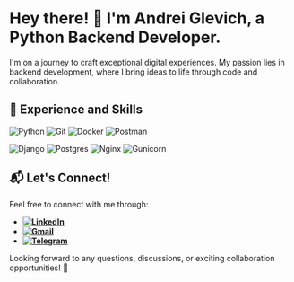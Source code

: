 <!-- Heading -->
# Hey there! 👋 I'm Andrei Glevich, a Python Backend Developer.

<!-- Introduction -->
I'm on a journey to craft exceptional digital experiences. My passion lies in backend development, where I bring ideas to life through code and collaboration.

<!-- Skills -->
## 🚀 Experience and Skills

![Python](https://img.shields.io/badge/python-3670A0?style=for-the-badge&logo=python&logoColor=ffdd54) ![Git](https://img.shields.io/badge/git-%23F05033.svg?style=for-the-badge&logo=git&logoColor=white) ![Docker](https://img.shields.io/badge/docker-%230db7ed.svg?style=for-the-badge&logo=docker&logoColor=white) ![Postman](https://img.shields.io/badge/Postman-FF6C37?style=for-the-badge&logo=postman&logoColor=white)

![Django](https://img.shields.io/badge/django-%23092E20.svg?style=for-the-badge&logo=django&logoColor=white) ![Postgres](https://img.shields.io/badge/postgres-%23316192.svg?style=for-the-badge&logo=postgresql&logoColor=white) ![Nginx](https://img.shields.io/badge/nginx-%23009639.svg?style=for-the-badge&logo=nginx&logoColor=white) ![Gunicorn](https://img.shields.io/badge/gunicorn-%298729.svg?style=for-the-badge&logo=gunicorn&logoColor=white)


<!-- Contact Section -->
## 📬 Let's Connect!

Feel free to connect with me through:

- **[![LinkedIn](https://img.shields.io/badge/linkedin-%230077B5.svg?style=for-the-badge&logo=linkedin&logoColor=white)](https://www.linkedin.com/in/andrei-glevich/)**
- **[![Gmail](https://img.shields.io/badge/Gmail-D14836?style=for-the-badge&logo=gmail&logoColor=white)](mailto:studmiit@gmail.com)**
- **[![Telegram](https://img.shields.io/badge/Telegram-2CA5E0?style=for-the-badge&logo=telegram&logoColor=white)](https://t.me/Glev_dev)**

Looking forward to any questions, discussions, or exciting collaboration opportunities! 🌟
